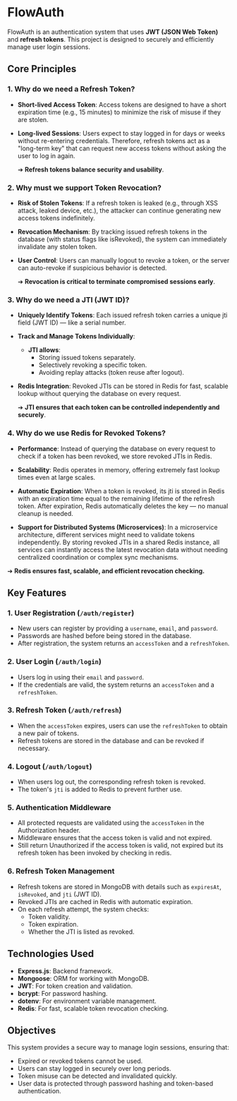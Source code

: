 # FlowAuth

FlowAuth is an authentication system that uses **JWT (JSON Web Token)** and **refresh tokens**. This project is designed to securely and efficiently manage user login sessions.

## Core Principles
### 1. Why do we need a Refresh Token?
- **Short-lived Access Token**:
    Access tokens are designed to have a short expiration time (e.g., 15 minutes) to minimize the risk of misuse if they are stolen.

- **Long-lived Sessions**:
    Users expect to stay logged in for days or weeks without re-entering credentials.
    Therefore, refresh tokens act as a "long-term key" that can request new access tokens without asking the user to log in again.

  ➔ **Refresh tokens balance security and usability**.

### 2. Why must we support Token Revocation?
- **Risk of Stolen Tokens**:
    If a refresh token is leaked (e.g., through XSS attack, leaked device, etc.), the attacker can continue generating new access tokens indefinitely.

- **Revocation Mechanism**:
    By tracking issued refresh tokens in the database (with status flags like isRevoked), the system can immediately invalidate any stolen token.

- **User Control**:
    Users can manually logout to revoke a token, or the server can auto-revoke if suspicious behavior is detected.

  ➔ **Revocation is critical to terminate compromised sessions early**.

### 3. Why do we need a JTI (JWT ID)?
- **Uniquely Identify Tokens**:
    Each issued refresh token carries a unique jti field (JWT ID) — like a serial number.

- **Track and Manage Tokens Individually**:
  + **JTI allows**:
      + Storing issued tokens separately.
      + Selectively revoking a specific token.
      + Avoiding replay attacks (token reuse after logout).

- **Redis Integration**:
    Revoked JTIs can be stored in Redis for fast, scalable lookup without querying the database on every request.

  ➔ **JTI ensures that each token can be controlled independently and securely**.

### 4. Why do we use Redis for Revoked Tokens?
   - **Performance**: Instead of querying the database on every request to check if a token has been revoked, we store revoked JTIs in Redis.

  -  **Scalability**: Redis operates in memory, offering extremely fast lookup times even at large scales.

  - **Automatic Expiration**: When a token is revoked, its jti is stored in Redis with an expiration time equal to the remaining lifetime of the refresh token. After expiration, Redis automatically deletes the key — no manual cleanup is needed.
  - **Support for Distributed Systems (Microservices)**: In a microservice architecture, different services might need to validate tokens independently. By storing revoked JTIs in a shared Redis instance, all services can instantly access the latest revocation data without needing centralized coordination or complex sync mechanisms.

  ➔ **Redis ensures fast, scalable, and efficient revocation checking.**

  
## Key Features

### 1. User Registration (`/auth/register`)
- New users can register by providing a `username`, `email`, and `password`.
- Passwords are hashed before being stored in the database.
- After registration, the system returns an `accessToken` and a `refreshToken`.

### 2. User Login (`/auth/login`)
- Users log in using their `email` and `password`.
- If the credentials are valid, the system returns an `accessToken` and a `refreshToken`.

### 3. Refresh Token (`/auth/refresh`)
- When the `accessToken` expires, users can use the `refreshToken` to obtain a new pair of tokens.
- Refresh tokens are stored in the database and can be revoked if necessary.

### 4. Logout (`/auth/logout`)
- When users log out, the corresponding refresh token is revoked.
- The token's `jti` is added to Redis to prevent further use.

### 5. Authentication Middleware
- All protected requests are validated using the `accessToken` in the Authorization header.
- Middleware ensures that the access token is valid and not expired.
- Still return Unauthorized if the access token is valid, not expired but its refresh token has been invoked by checking in redis.


### 6. Refresh Token Management
- Refresh tokens are stored in MongoDB with details such as `expiresAt`, `isRevoked`, and `jti` (JWT ID).
- Revoked JTIs are cached in Redis with automatic expiration.
- On each refresh attempt, the system checks:
    + Token validity.
    + Token expiration.
    + Whether the JTI is listed as revoked.

## Technologies Used
- **Express.js**: Backend framework.
- **Mongoose**: ORM for working with MongoDB.
- **JWT**: For token creation and validation.
- **bcrypt**: For password hashing.
- **dotenv**: For environment variable management.
- **Redis**: For fast, scalable token revocation checking.

## Objectives
This system provides a secure way to manage login sessions, ensuring that:
- Expired or revoked tokens cannot be used.
- Users can stay logged in securely over long periods.
- Token misuse can be detected and invalidated quickly.
- User data is protected through password hashing and token-based authentication.
